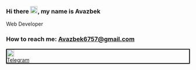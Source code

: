 ### Hi there <img src="https://media.giphy.com/media/hvRJCLFzcasrR4ia7z/giphy.gif" width="20px">, my name is Avazbek
Web Developer <br>
<h3>How to reach me:
  <a href = "mailto: Avazbek6757@gmail.com"> Avazbek6757@gmail.com </a>
</h3>
<div style="border: 2px solid black">
<a href="https://t.me/abdisalomov" style="display: flex; align-items: center;">
  <img src="https://cdn-icons-png.flaticon.com/512/2111/2111646.png" width="20px">
</a>
<a href="https://t.me/abdisalomov" style="display: flex; align-items: center;">
  <span>Telegram</span>
</a>
 </div>
